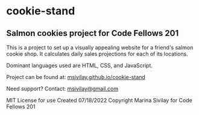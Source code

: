 # cookie-stand

## Salmon cookies project for Code Fellows 201

This is a project to set up a visually appealing website for a friend's salmon cookie shop. It calculates daily sales projections for each of its locations.

Dominant languages used are HTML, CSS, and JavaScript.

Project can be found at: [msivilay.github.io/cookie-stand](msivilay.github.io/cookie-stand)

Need support? Contact: msivilay@gmail.com

MIT License for use
Created 07/18/2022 Copyright Marina Sivilay for Code Fellows 201
